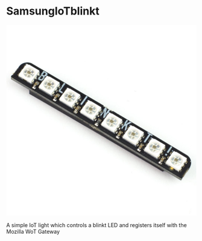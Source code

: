 # SamsungIoTblinkt

![Main App Screenshot](docs/assets/BlinkT.JPG)

A simple IoT light which controls a blinkt LED and registers itself with the Mozilla WoT Gateway
